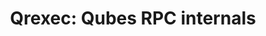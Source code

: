 ---
lang: en
layout: doc
permalink: /doc/qrexec-internals/
redirect_from:
- /doc/qrexec3-implementation/
- /en/doc/qrexec3-implementation/
- /doc/Qrexec3Implementation/
- /wiki/Qrexec3Implementation/
redirect_to: https://qubes-doc-rst.readthedocs.io/en/latest/developer/services/qrexec-internals.html
ref: 39
title: 'Qrexec: Qubes RPC internals'
---